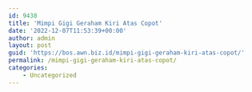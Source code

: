 ```yaml
---
id: 9438
title: 'Mimpi Gigi Geraham Kiri Atas Copot'
date: '2022-12-07T11:53:39+00:00'
author: admin
layout: post
guid: 'https://bos.awn.biz.id/mimpi-gigi-geraham-kiri-atas-copot/'
permalink: /mimpi-gigi-geraham-kiri-atas-copot/
categories:
    - Uncategorized
---
```



